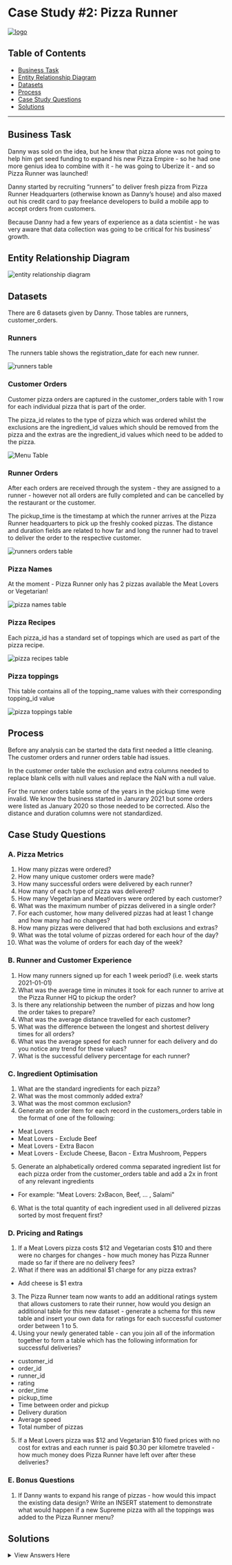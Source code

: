 # Case Study #2: Pizza Runner
[![logo](https://user-images.githubusercontent.com/105673465/220446503-452c3c98-b885-43cc-be0f-fd2c7c616e8f.png)](https://8weeksqlchallenge.com/case-study-2/)

## Table of Contents
- [Business Task](#business-task)
- [Entity Relationship Diagram](#entity-relationship-diagram)
- [Datasets](#datasets)
- [Process](#process)
- [Case Study Questions](#case-study-questions)
- [Solutions](#solutions)
***

## Business Task
Danny was sold on the idea, but he knew that pizza alone was not going to help him get seed funding to expand his new Pizza Empire - so he had one more genius idea to combine with it - he was going to Uberize it - and so Pizza Runner was launched!

Danny started by recruiting “runners” to deliver fresh pizza from Pizza Runner Headquarters (otherwise known as Danny’s house) and also maxed out his credit card to pay freelance developers to build a mobile app to accept orders from customers.

Because Danny had a few years of experience as a data scientist - he was very aware that data collection was going to be critical for his business’ growth.

## Entity Relationship Diagram
![entity relationship diagram](https://user-images.githubusercontent.com/105673465/223236313-ed63ee3e-00f1-4cf3-8822-16566f0a68a1.png)


## Datasets
There are 6 datasets given by Danny. Those tables are runners, customer_orders.

### Runners
The runners table shows the registration_date for each new runner.

![runners table](https://user-images.githubusercontent.com/105673465/220447864-c01e76ae-f359-496f-be3d-0dec09baa5d2.png)

### Customer Orders
Customer pizza orders are captured in the customer_orders table with 1 row for each individual pizza that is part of the order.

The pizza_id relates to the type of pizza which was ordered whilst the exclusions are the ingredient_id values which should be removed from the pizza and the extras are the ingredient_id values which need to be added to the pizza.

![Menu Table](https://user-images.githubusercontent.com/105673465/218285675-cc1d2516-0a61-4582-9980-dad0d11f7cc7.png)

### Runner Orders
After each orders are received through the system - they are assigned to a runner - however not all orders are fully completed and can be cancelled by the restaurant or the customer.

The pickup_time is the timestamp at which the runner arrives at the Pizza Runner headquarters to pick up the freshly cooked pizzas. The distance and duration fields are related to how far and long the runner had to travel to deliver the order to the respective customer.

![runners orders table](https://user-images.githubusercontent.com/105673465/223233289-78235975-2dd3-4d95-9b40-44747f747ab5.png)

### Pizza Names
At the moment - Pizza Runner only has 2 pizzas available the Meat Lovers or Vegetarian!

![pizza names table](https://user-images.githubusercontent.com/105673465/223233357-29f4ce7c-f38f-482a-84fa-54c13ed8b596.png)

### Pizza Recipes
Each pizza_id has a standard set of toppings which are used as part of the pizza recipe.

![pizza recipes table](https://user-images.githubusercontent.com/105673465/223233434-714f5afa-ce8d-4612-829b-40c2197bc46b.png)

### Pizza toppings
This table contains all of the topping_name values with their corresponding topping_id value

![pizza toppings table](https://user-images.githubusercontent.com/105673465/223233516-2a211508-cb80-4152-85a9-88633919e018.png)

## Process
Before any analysis can be started the data first needed a little cleaning. The customer orders and runner orders table had issues. 

In the customer order table the exclusion and extra columns needed to replace blank cells with null values and replace the NaN with a null value. 

For the runner orders table some of the years in the pickup time were invalid. We know the business started in Janurary 2021 but some orders were listed as January 2020 so those needed to be corrected. Also the distance and duration columns were not standardized. 

## Case Study Questions

### A. Pizza Metrics
1. How many pizzas were ordered?
2. How many unique customer orders were made?
3. How many successful orders were delivered by each runner?
4. How many of each type of pizza was delivered?
5. How many Vegetarian and Meatlovers were ordered by each customer?
6. What was the maximum number of pizzas delivered in a single order?
7. For each customer, how many delivered pizzas had at least 1 change and how many had no changes?
8. How many pizzas were delivered that had both exclusions and extras?
9. What was the total volume of pizzas ordered for each hour of the day?
10. What was the volume of orders for each day of the week?

### B. Runner and Customer Experience
1. How many runners signed up for each 1 week period? (i.e. week starts 2021-01-01)
2. What was the average time in minutes it took for each runner to arrive at the Pizza Runner HQ to pickup the order?
3. Is there any relationship between the number of pizzas and how long the order takes to prepare?
4. What was the average distance travelled for each customer?
5. What was the difference between the longest and shortest delivery times for all orders?
6. What was the average speed for each runner for each delivery and do you notice any trend for these values?
7. What is the successful delivery percentage for each runner?

### C. Ingredient Optimisation
1. What are the standard ingredients for each pizza?
2. What was the most commonly added extra?
3. What was the most common exclusion?
4. Generate an order item for each record in the customers_orders table in the format of one of the following:
- Meat Lovers
- Meat Lovers - Exclude Beef
- Meat Lovers - Extra Bacon
- Meat Lovers - Exclude Cheese, Bacon - Extra Mushroom, Peppers
5. Generate an alphabetically ordered comma separated ingredient list for each pizza order from the customer_orders table and add a 2x in front of any relevant ingredients
- For example: "Meat Lovers: 2xBacon, Beef, ... , Salami"
6. What is the total quantity of each ingredient used in all delivered pizzas sorted by most frequent first?

### D. Pricing and Ratings
1. If a Meat Lovers pizza costs $12 and Vegetarian costs $10 and there were no charges for changes - how much money has Pizza Runner made so far if there are no delivery fees?
2. What if there was an additional $1 charge for any pizza extras?
- Add cheese is $1 extra
3. The Pizza Runner team now wants to add an additional ratings system that allows customers to rate their runner, how would you design an additional table for this new dataset - generate a schema for this new table and insert your own data for ratings for each successful customer order between 1 to 5.
4. Using your newly generated table - can you join all of the information together to form a table which has the following information for successful deliveries?
- customer_id
- order_id
- runner_id
- rating
- order_time
- pickup_time
- Time between order and pickup
- Delivery duration
- Average speed
- Total number of pizzas
5. If a Meat Lovers pizza was $12 and Vegetarian $10 fixed prices with no cost for extras and each runner is paid $0.30 per kilometre traveled - how much money does Pizza Runner have left over after these deliveries?

### E. Bonus Questions
1. If Danny wants to expand his range of pizzas - how would this impact the existing data design? Write an INSERT statement to demonstrate what would happen if a new Supreme pizza with all the toppings was added to the Pizza Runner menu?

## Solutions

<details>
<summary>
View Answers Here
</summary>
A. Pizza Metrics
1. How many pizzas were ordered?
  There were 14 pizzas ordered.
  ```TSQL
  SELECT count(order_id) as total_orders
  FROM `pizza_runner.customer_orders`
  ```
2. How many unique customer orders were made?
3. How many successful orders were delivered by each runner?
4. How many of each type of pizza was delivered?
5. How many Vegetarian and Meatlovers were ordered by each customer?
6. What was the maximum number of pizzas delivered in a single order?
7. For each customer, how many delivered pizzas had at least 1 change and how many had no changes?
8. How many pizzas were delivered that had both exclusions and extras?
9. What was the total volume of pizzas ordered for each hour of the day?
10. What was the volume of orders for each day of the week?

### B. Runner and Customer Experience
1. How many runners signed up for each 1 week period? (i.e. week starts 2021-01-01)
2. What was the average time in minutes it took for each runner to arrive at the Pizza Runner HQ to pickup the order?
3. Is there any relationship between the number of pizzas and how long the order takes to prepare?
4. What was the average distance travelled for each customer?
5. What was the difference between the longest and shortest delivery times for all orders?
6. What was the average speed for each runner for each delivery and do you notice any trend for these values?
7. What is the successful delivery percentage for each runner?

### C. Ingredient Optimisation
1. What are the standard ingredients for each pizza?
2. What was the most commonly added extra?
3. What was the most common exclusion?
4. Generate an order item for each record in the customers_orders table in the format of one of the following:
- Meat Lovers
- Meat Lovers - Exclude Beef
- Meat Lovers - Extra Bacon
- Meat Lovers - Exclude Cheese, Bacon - Extra Mushroom, Peppers
5. Generate an alphabetically ordered comma separated ingredient list for each pizza order from the customer_orders table and add a 2x in front of any relevant ingredients
- For example: "Meat Lovers: 2xBacon, Beef, ... , Salami"
6. What is the total quantity of each ingredient used in all delivered pizzas sorted by most frequent first?

### D. Pricing and Ratings
1. If a Meat Lovers pizza costs $12 and Vegetarian costs $10 and there were no charges for changes - how much money has Pizza Runner made so far if there are no delivery fees?
2. What if there was an additional $1 charge for any pizza extras?
- Add cheese is $1 extra
3. The Pizza Runner team now wants to add an additional ratings system that allows customers to rate their runner, how would you design an additional table for this new dataset - generate a schema for this new table and insert your own data for ratings for each successful customer order between 1 to 5.
4. Using your newly generated table - can you join all of the information together to form a table which has the following information for successful deliveries?
- customer_id
- order_id
- runner_id
- rating
- order_time
- pickup_time
- Time between order and pickup
- Delivery duration
- Average speed
- Total number of pizzas
5. If a Meat Lovers pizza was $12 and Vegetarian $10 fixed prices with no cost for extras and each runner is paid $0.30 per kilometre traveled - how much money does Pizza Runner have left over after these deliveries?

### E. Bonus Questions
1. If Danny wants to expand his range of pizzas - how would this impact the existing data design? Write an INSERT statement to demonstrate what would happen if a new Supreme pizza with all the toppings was added to the Pizza Runner menu?

</details>
